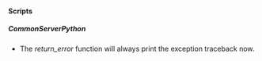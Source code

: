
#### Scripts
##### CommonServerPython
- The *return_error* function will always print the exception traceback now.
